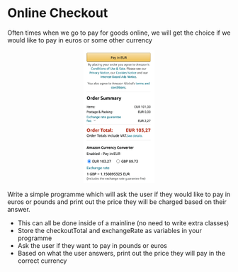 # Online Checkout

Often times when we go to pay for goods online, we will get the choice if we would like to pay in euros or some other currency
<p align="middle">
  <img height=300px src= "https://raw.githubusercontent.com/CHeffernan087/IntroductionToJava/main/OnlineCheckout/images/Screenshot%202020-11-24%20at%2014.37.13.png" />
</p>

Write a simple programme which will ask the user if they would like to pay in euros or pounds and print out the price they will be charged based on their answer. 
- This can all be done inside of a mainline (no need to write extra classes)
- Store the checkoutTotal and exchangeRate as variables in your programme
- Ask the user if they want to pay in pounds or euros
- Based on what the user answers, print out the price they will pay in the correct currency
